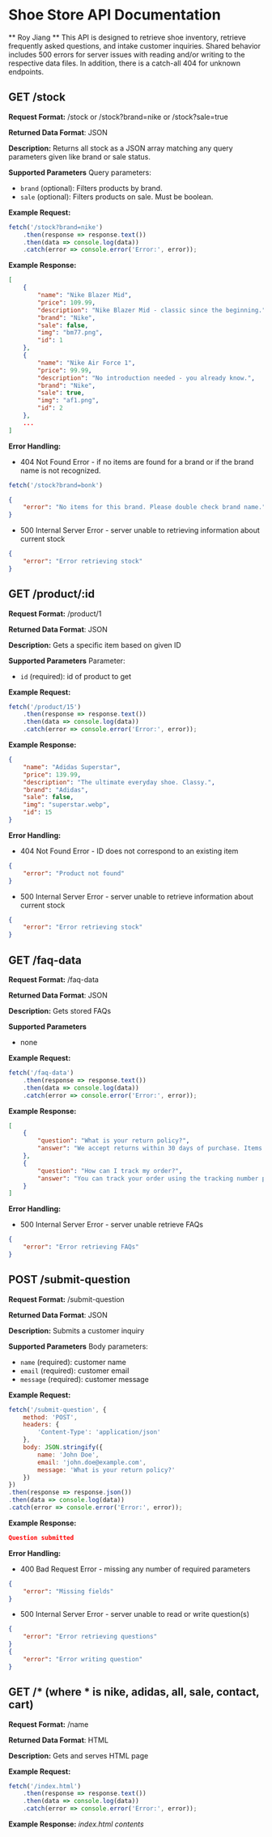# Shoe Store API Documentation
** Roy Jiang **
This API is designed to retrieve shoe inventory, retrieve frequently asked questions, and 
intake customer inquiries. Shared behavior includes 500 errors for server issues with reading and/or writing to the respective data files. 
In addition, there is a catch-all 404 for unknown endpoints. 


## GET /stock

**Request Format:** 
/stock or /stock?brand=nike or /stock?sale=true

**Returned Data Format**: JSON

**Description:** 
Returns all stock as a JSON array matching any query parameters given like brand or sale status.

**Supported Parameters**
Query parameters: 
- `brand` (optional): Filters products by brand.
- `sale` (optional): Filters products on sale. Must be boolean. 

**Example Request:** 
```javascript
fetch('/stock?brand=nike')
    .then(response => response.text())
    .then(data => console.log(data))
    .catch(error => console.error('Error:', error));
```

**Example Response:**
```json
[
    {
        "name": "Nike Blazer Mid",
        "price": 109.99,
        "description": "Nike Blazer Mid - classic since the beginning.",
        "brand": "Nike",
        "sale": false,
        "img": "bm77.png",
        "id": 1
    },
    {
        "name": "Nike Air Force 1",
        "price": 99.99,
        "description": "No introduction needed - you already know.",
        "brand": "Nike",
        "sale": true,
        "img": "af1.png",
        "id": 2
    },
    ...
]
```

**Error Handling:**
* 404 Not Found Error - if no items are found for a brand or if the brand name is not recognized. 
```javascript
fetch('/stock?brand=bonk')
```
```json
{
    "error": "No items for this brand. Please double check brand name."
}
```
* 500 Internal Server Error - server unable to retrieving information about current stock
```json
{
    "error": "Error retrieving stock"
}
```

## GET /product/:id
**Request Format:** 
/product/1

**Returned Data Format**: JSON

**Description:** 
Gets a specific item based on given ID 

**Supported Parameters** 
Parameter: 
- `id` (required): id of product to get

**Example Request:** 
```javascript
fetch('/product/15')
    .then(response => response.text())
    .then(data => console.log(data))
    .catch(error => console.error('Error:', error));
```

**Example Response:**
```json
{
    "name": "Adidas Superstar",
    "price": 139.99,
    "description": "The ultimate everyday shoe. Classy.",
    "brand": "Adidas",
    "sale": false,
    "img": "superstar.webp",
    "id": 15
}
```

**Error Handling:**
* 404 Not Found Error - ID does not correspond to an existing item
```json
{
    "error": "Product not found"
}
```
* 500 Internal Server Error - server unable to retrieve information about current stock
```json
{
    "error": "Error retrieving stock"
}
```

## GET /faq-data
**Request Format:** 
/faq-data

**Returned Data Format**: JSON

**Description:** 
Gets stored FAQs

**Supported Parameters** 
- none

**Example Request:** 
```javascript
fetch('/faq-data')
    .then(response => response.text())
    .then(data => console.log(data))
    .catch(error => console.error('Error:', error));
```

**Example Response:**
```json
[
    {
        "question": "What is your return policy?",
        "answer": "We accept returns within 30 days of purchase. Items must be in original condition."
    },
    {
        "question": "How can I track my order?",
        "answer": "You can track your order using the tracking number provided in the shipment confirmation email."
    }
]
```

**Error Handling:**
* 500 Internal Server Error - server unable retrieve FAQs
```json
{
    "error": "Error retrieving FAQs"
}
```

## POST /submit-question
**Request Format:** 
/submit-question

**Returned Data Format**: JSON

**Description:** 
Submits a customer inquiry

**Supported Parameters** 
Body parameters: 
- `name` (required): customer name
- `email` (required): customer email
- `message` (required): customer message

**Example Request:** 
```javascript
fetch('/submit-question', {
    method: 'POST',
    headers: {
        'Content-Type': 'application/json'
    },
    body: JSON.stringify({
        name: 'John Doe',
        email: 'john.doe@example.com',
        message: 'What is your return policy?'
    })
})
.then(response => response.json())
.then(data => console.log(data))
.catch(error => console.error('Error:', error));
```

**Example Response:**
```json
Question submitted
```

**Error Handling:**
* 400 Bad Request Error - missing any number of required parameters
```json
{
    "error": "Missing fields"
}
```
* 500 Internal Server Error - server unable to read or write question(s)
```json
{
    "error": "Error retrieving questions"
}
{
    "error": "Error writing question"
}
```

## GET /* (where * is nike, adidas, all, sale, contact, cart)
**Request Format:** 
/name

**Returned Data Format**: HTML

**Description:** 
Gets and serves HTML page

**Example Request:** 
```javascript
fetch('/index.html')
    .then(response => response.text())
    .then(data => console.log(data))
    .catch(error => console.error('Error:', error));
```

**Example Response:**
*index.html contents*